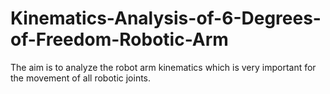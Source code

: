 # Kinematics-Analysis-of-6-Degrees-of-Freedom-Robotic-Arm
The aim is to analyze the robot arm kinematics which is very important for the movement of all robotic joints.
